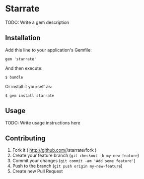 # Starrate

TODO: Write a gem description

## Installation

Add this line to your application's Gemfile:

    gem 'starrate'

And then execute:

    $ bundle

Or install it yourself as:

    $ gem install starrate

## Usage

TODO: Write usage instructions here

## Contributing

1. Fork it ( http://github.com/<my-github-username>/starrate/fork )
2. Create your feature branch (`git checkout -b my-new-feature`)
3. Commit your changes (`git commit -am 'Add some feature'`)
4. Push to the branch (`git push origin my-new-feature`)
5. Create new Pull Request

